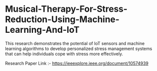 # Musical-Therapy-For-Stress-Reduction-Using-Machine-Learning-And-IoT
This research demonstrates the potential of IoT sensors and machine learning algorithms to develop personalized stress management systems that can help individuals cope with stress more effectively.

Research Paper Link :- https://ieeexplore.ieee.org/document/10574939

